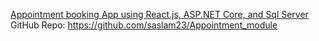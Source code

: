 [Appointment booking App using React.js, ASP.NET Core, and Sql Server](https://www.youtube.com/watch?app=desktop&v=e37Re_rgIwE&ab_channel=SaadAslam)
GitHub Repo: https://github.com/saslam23/Appointment_module